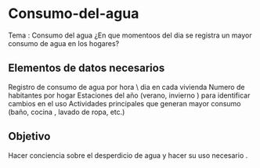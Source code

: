 # Consumo-del-agua
Tema : Consumo del agua ¿En que momentoos del dia se registra un mayor consumo de agua en los hogares?

## Elementos de datos necesarios

Registro de consumo de agua por hora \ dia en cada vivienda
Numero de habitantes por hogar 
Estaciones del año  (verano, invierno ) para identificar cambios en el uso
Actividades principales que generan mayor consumo (baño, cocina , lavado de ropa, etc.)

## Objetivo
Hacer conciencia sobre el desperdicio de agua y hacer su uso necesario .
